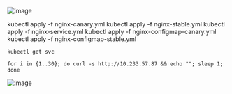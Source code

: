
![image](https://github.com/user-attachments/assets/78405769-5f9e-41f8-92ec-ad79e5a07d11)

kubectl apply -f  nginx-canary.yml
kubectl apply -f  nginx-stable.yml
kubectl apply -f  nginx-service.yml
kubectl apply -f  nginx-configmap-canary.yml
kubectl apply -f  nginx-configmap-stable.yml


```
kubectl get svc 
```

```
for i in {1..30}; do curl -s http://10.233.57.87 && echo ""; sleep 1; done
```

![image](https://github.com/user-attachments/assets/a21f2de2-2012-4f2e-8517-c4495c2d8b8d)
